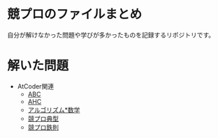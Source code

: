# 競プロのファイルまとめ
自分が解けなかった問題や学びが多かったものを記録するリポジトリです。

# 解いた問題
- AtCoder関連
    - [ABC](https://atcoder.jp/contests/archive?ratedType=1&category=0&keyword=)
    - [AHC](https://atcoder.jp/contests/archive?ratedType=4&category=0&keyword=)
    - [アルゴリズム*数学](https://atcoder.jp/contests/math-and-algorithm)
    - [競プロ典型](https://atcoder.jp/contests/typical90)
    - [競プロ鉄則](https://atcoder.jp/contests/tessoku-book)